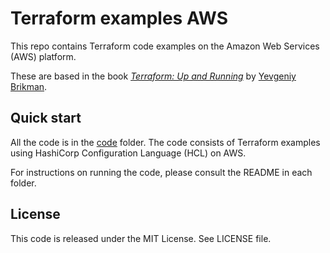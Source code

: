 # Terraform examples AWS

This repo contains Terraform code examples on the Amazon Web Services (AWS) platform.

These are based in the book *[Terraform: Up and Running](http://www.terraformupandrunning.com)* by [Yevgeniy Brikman](http://www.ybrikman.com).




## Quick start

All the code is in the [code](/code) folder. The code consists of Terraform examples using HashiCorp Configuration Language (HCL) on AWS.

For instructions on running the code, please consult the README in each folder. 




## License

This code is released under the MIT License. See LICENSE file.
